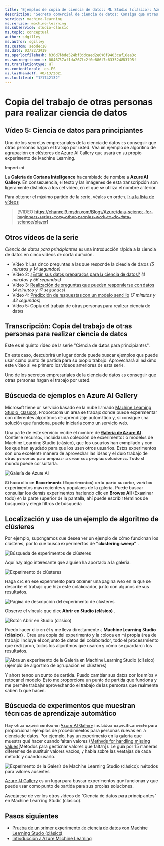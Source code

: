 ```yaml
---
title: 'Ejemplos de copia de ciencia de datos: ML Studio (clásico): Azure'
description: 'Secreto comercial de ciencia de datos: Consiga que otras personas hagan el trabajo por usted. Obtenga ejemplos de Machine Learning en Azure AI Gallery.'
services: machine-learning
ms.service: machine-learning
ms.subservice: studio-classic
ms.topic: conceptual
author: sdgilley
ms.author: sgilley
ms.custom: seodec18
ms.date: 03/22/2019
ms.openlocfilehash: b36d7bbde524bf3ddcaed2e096f9403caf16ea3c
ms.sourcegitcommit: 0046757af1da267fc2f0e88617c633524883795f
ms.translationtype: HT
ms.contentlocale: es-ES
ms.lasthandoff: 08/13/2021
ms.locfileid: "121742132"
---
```

# <a name="copy-other-peoples-work-to-do-data-science"></a>Copia del trabajo de otras personas para realizar ciencia de datos
## <a name="video-5-data-science-for-beginners-series"></a>Vídeo 5: Ciencia de datos para principiantes
Uno de los secretos empresariales de la ciencia de datos es conseguir que otras personas hagan el trabajo por usted. Vea un ejemplo de algoritmo de agrupación en clústeres de Azure AI Gallery que usará en su propio experimento de Machine Learning.

> [!IMPORTANT]
> La **Galería de Cortana Intelligence** ha cambiado de nombre a **Azure AI Gallery**. En consecuencia, el texto y las imágenes de esta transcripción son ligeramente distintos a los del vídeo, en el que se utiliza el nombre anterior.
>

Para obtener el máximo partido de la serie, véalos en orden. [Ir a la lista de vídeos](#other-videos-in-this-series)
<br>

> [!VIDEO https://channel9.msdn.com/Blogs/Azure/data-science-for-beginners-series-copy-other-peoples-work-to-do-data-science/player]
>
>

## <a name="other-videos-in-this-series"></a>Otros vídeos de la serie
*Ciencia de datos para principiantes* es una introducción rápida a la ciencia de datos en cinco vídeos de corta duración.

* Vídeo 1: [Las cinco preguntas a las que responde la ciencia de datos](data-science-for-beginners-the-5-questions-data-science-answers.md) *(5 minutos y 14 segundos)*
* Vídeo 2: [¿Están sus datos preparados para la ciencia de datos?](data-science-for-beginners-is-your-data-ready-for-data-science.md) *(4 minutos y 56 segundos)*
* Vídeo 3: [Realización de preguntas que pueden responderse con datos](data-science-for-beginners-ask-a-question-you-can-answer-with-data.md) *(4 minutos y 17 segundos)*
* Vídeo 4: [Predicción de respuestas con un modelo sencillo](data-science-for-beginners-predict-an-answer-with-a-simple-model.md) *(7 minutos y 42 segundos)*
* Vídeo 5: Copia del trabajo de otras personas para realizar ciencia de datos

## <a name="transcript-copy-other-peoples-work-to-do-data-science"></a>Transcripción: Copia del trabajo de otras personas para realizar ciencia de datos
Este es el quinto vídeo de la serie "Ciencia de datos para principiantes".

En este caso, descubrirá un lugar donde puede buscar ejemplos que puede usar como punto de partida para su propio trabajo. Aprovechará al máximo este vídeo si ve primero los vídeos anteriores de esta serie.

Uno de los secretos empresariales de la ciencia de datos es conseguir que otras personas hagan el trabajo por usted.

## <a name="find-examples-in-the-azure-ai-gallery"></a>Búsqueda de ejemplos en Azure AI Gallery

Microsoft tiene un servicio basado en la nube llamado [Machine Learning Studio (clásico)](https://azure.microsoft.com/services/machine-learning-studio/). Proporciona un área de trabajo donde puede experimentar con diferentes algoritmos de aprendizaje automático y, si consigue una solución que funciona, puede iniciarla como un servicio web.

Una parte de este servicio recibe el nombre de **[Galería de Azure AI](https://gallery.azure.ai/)** . Contiene recursos, incluida una colección de experimentos o modelos de Machine Learning Studio (clásico), que los usuarios han compilado y con los que han ayudado para que los usen otros usuarios. Estos experimentos son una excelente manera de aprovechar las ideas y el duro trabajo de otras personas para empezar a crear sus propias soluciones. Todo el mundo puede consultarla.

![Galería de Azure AI](./media/data-science-for-beginners-copy-other-peoples-work-to-do-data-science/azure-ai-gallery.png)

Si hace clic en **Experiments** (Experimentos) en la parte superior, verá los experimentos más recientes y populares de la galería. Puede buscar consultar los demás experimentos haciendo clic en **Browse All** (Examinar todo) en la parte superior de la pantalla, ahí puede escribir términos de búsqueda y elegir filtros de búsqueda.

## <a name="find-and-use-a-clustering-algorithm-example"></a>Localización y uso de un ejemplo de algoritmo de clústeres
Por ejemplo, supongamos que desea ver un ejemplo de cómo funcionan los clústeres, por lo que busca experimentos de **"clustering sweep"** .

![Búsqueda de experimentos de clústeres](./media/data-science-for-beginners-copy-other-peoples-work-to-do-data-science/search-for-clustering-experiments.png)

Aquí hay algo interesante que alguien ha aportado a la galería.

![Experimento de clústeres](./media/data-science-for-beginners-copy-other-peoples-work-to-do-data-science/clustering-experiment.png)

Haga clic en ese experimento para obtener una página web en la que se describe el trabajo que hizo este colaborador, junto con algunos de sus resultados.

![Página de descripción del experimento de clústeres](./media/data-science-for-beginners-copy-other-peoples-work-to-do-data-science/clustering-experiment-description-page.png)

Observe el vínculo que dice **Abrir en Studio (clásico)** .

![Botón Abrir en Studio (clásico)](./media/data-science-for-beginners-copy-other-peoples-work-to-do-data-science/open-in-studio.png)

Puedo hacer clic en él y me lleva directamente a **Machine Learning Studio (clásico)** . Crea una copia del experimento y la coloca en mi propia área de trabajo. Incluye el conjunto de datos del colaborador, todo el procesamiento que realizaron, todos los algoritmos que usaron y cómo se guardaron los resultados.

![Abra un experimento de la Galería en Machine Learning Studio (clásico) (ejemplo de algoritmo de agrupación en clústeres)](./media/data-science-for-beginners-copy-other-peoples-work-to-do-data-science/cluster-experiment-open-in-studio.png)

Y ahora tengo un punto de partida. Puedo cambiar sus datos por los míos y retocar el modelo. Esto me proporciona un punto de partida que funciona y me permite trabajar aprovechando el trabajo de las personas que realmente saben lo que hacen.

## <a name="find-experiments-that-demonstrate-machine-learning-techniques"></a>Búsqueda de experimentos que muestran técnicas de aprendizaje automático
Hay otros experimentos en [Azure AI Gallery](https://gallery.azure.ai) incluidos específicamente para proporcionar ejemplos de procedimientos para personas nuevas en la ciencia de datos. Por ejemplo, hay un experimento en la galería que muestra qué hacer cuando faltan valores ([Methods for handling missing values](https://gallery.azure.ai/Experiment/Methods-for-handling-missing-values-1)[Métodos para gestionar valores que faltan]). Le guía por 15 maneras diferentes de sustituir valores vacíos, y habla sobre las ventajas de cada método y cuándo usarlo.

![Experimento de la Galería de Machine Learning Studio (clásico): métodos para valores ausentes](./media/data-science-for-beginners-copy-other-peoples-work-to-do-data-science/experiment-methods-for-handling-missing-values.png)

[Azure AI Gallery](https://gallery.azure.ai) es un lugar para buscar experimentos que funcionan y que puede usar como punto de partida para sus propias soluciones.

Asegúrese de ver los otros vídeos de "Ciencia de datos para principiantes" en Machine Learning Studio (clásico).

## <a name="next-steps"></a>Pasos siguientes
* [Prueba de un primer experimento de ciencia de datos con Machine Learning Studio (clásico)](create-experiment.md)
* [Introducción a Azure Machine Learning](../overview-what-is-azure-machine-learning.md)